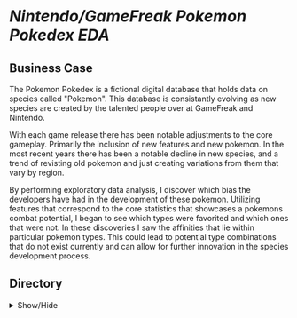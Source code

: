 

# *Nintendo/GameFreak Pokemon Pokedex EDA*

## Business Case 

The Pokemon Pokedex is a fictional digital database that holds data on species called "Pokemon".
This database is consistantly evolving as new species are created by the talented people over at GameFreak and Nintendo.

With each game release there has been notable adjustments to the core gameplay. Primarily the inclusion of new features and new pokemon. In the most recent years there has been a notable decline in new species, and a trend of revisting old pokemon and just creating variations from them that vary by region.

By performing exploratory data analysis, I discover which bias the developers have had in the development of these pokemon. Utilizing features that correspond to the core statistics that showcases a pokemons combat potential, I began to see which types were favorited and which ones that were not. In these discoveries I saw the affinities that lie within particular pokemon types. This could lead to potential type combinations that do not exist currently and can allow for further innovation in the species development process.

## Directory
 <details>
  <summary>Show/Hide</summary>
    <ol> 
      <li>Pokedex WebScraping</li>
      <li>Importing Libraries</li>
      <li>Data Cleaning and Aggregation</li>
      <li>Feature Engineering</li>
      <li>Looking for Correlations using Pearson method</li>
      <li>Early Data Visualization</li>
      <li>Further Data Visualization</li>
      <li>Data Visualization of Strongest Correlations to Base Stat</li>
      <li>Visualiztion the total number of pokemon in each generation</li>
      <li>Technology Used</li>
      <li>Jupyter NoteBook Structure</li>
      <li>Executive Summary</li>
  </ol>


